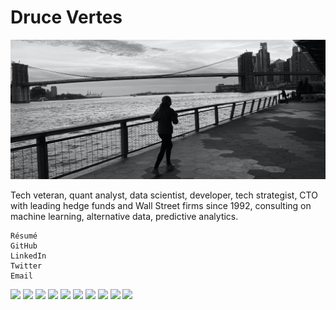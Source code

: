 # Druce Vertes

![Skyline banner image](github_banner.jpg "banner")

Tech veteran, quant analyst, data scientist, developer, tech strategist, CTO with leading hedge funds and Wall Street firms since 1992, consulting on machine learning, alternative data, predictive analytics.

    Résumé
    GitHub
    LinkedIn
    Twitter
    Email


<img src="https://img.shields.io/badge/Machine%20Learning-HexColor?logo=SimpleIconName&logoColor=ColorName&style=ShieldStyle"> <img src="https://img.shields.io/badge/Python-HexColor?logo=Python&logoColor=ColorName&style=ShieldStyle"> <img src="https://img.shields.io/badge/R-HexColor?logo=SimpleIconName&logoColor=ColorName&style=ShieldStyle"> <img src="https://img.shields.io/badge/JavaScript-HexColor?logo=SimpleIconName&logoColor=ColorName&style=ShieldStyle"> <img src="https://img.shields.io/badge/Sklearn-HexColor?logo=SimpleIconName&logoColor=ColorName&style=ShieldStyle"> <img src="https://img.shields.io/badge/Keras-HexColor?logo=SimpleIconName&logoColor=ColorName&style=ShieldStyle"> <img src="https://img.shields.io/badge/TensorFlow-HexColor?logo=SimpleIconName&logoColor=ColorName&style=ShieldStyle"> <img src="https://img.shields.io/badge/Deep%20Learning-HexColor?logo=SimpleIconName&logoColor=ColorName&style=ShieldStyle"> <img src="https://img.shields.io/badge/NLP-HexColor?logo=SimpleIconName&logoColor=ColorName&style=ShieldStyle"> <img src="https://img.shields.io/badge/Data%20vizualization-HexColor?logo=SimpleIconName&logoColor=ColorName&style=ShieldStyle">

<!--
**druce/druce** is a ✨ _special_ ✨ repository because its `README.md` (this file) appears on your GitHub profile.

Here are some ideas to get you started:

- 🔭 I’m currently working on ...
- 🌱 I’m currently learning ...
- 👯 I’m looking to collaborate on ...
- 🤔 I’m looking for help with ...
- 💬 Ask me about ...
- 📫 How to reach me: ...
- 😄 Pronouns: ...
- ⚡ Fun fact: ...
-->
